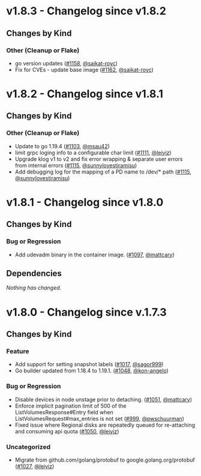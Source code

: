 # v1.8.3 - Changelog since v1.8.2


## Changes by Kind

### Other (Cleanup or Flake)

- go version updates ([#1158](https://github.com/kubernetes-sigs/gcp-compute-persistent-disk-csi-driver/pull/1158), [@saikat-royc](https://github.com/saikat-royc))
- Fix for CVEs - update base image ([#1162](https://github.com/kubernetes-sigs/gcp-compute-persistent-disk-csi-driver/pull/1162), [@saikat-royc](https://github.com/sunnylovestiramisu))


# v1.8.2 - Changelog since v1.8.1


## Changes by Kind

### Other (Cleanup or Flake)

- Update to go 1.19.4 ([#1103](https://github.com/kubernetes-sigs/gcp-compute-persistent-disk-csi-driver/pull/1103), [@msau42](https://github.com/msau42))
- limit grpc loging info to a configurable char limit ([#1111](https://github.com/kubernetes-sigs/gcp-compute-persistent-disk-csi-driver/pull/1111), [@leiyiz](https://github.com/leiyiz))
- Upgrade klog v1 to v2 and fix error wrapping & separate user errors from internal errors ([#1115](https://github.com/kubernetes-sigs/gcp-compute-persistent-disk-csi-driver/pull/1115), [@sunnylovestiramisu](https://github.com/sunnylovestiramisu))
- Add debugging log for the mapping of a PD name to /dev/* path ([#1115](https://github.com/kubernetes-sigs/gcp-compute-persistent-disk-csi-driver/pull/1115), [@sunnylovestiramisu](https://github.com/sunnylovestiramisu))


# v1.8.1 - Changelog since v1.8.0

## Changes by Kind

### Bug or Regression

- Add udevadm binary in the container image. ([#1097](https://github.com/kubernetes-sigs/gcp-compute-persistent-disk-csi-driver/pull/1097), [@mattcary](https://github.com/mattcary))

## Dependencies

_Nothing has changed._

# v1.8.0 - Changelog since v.1.7.3

## Changes by Kind

### Feature

- Add support for setting snapshot labels ([#1017](https://github.com/kubernetes-sigs/gcp-compute-persistent-disk-csi-driver/pull/1017), [@sagor999](https://github.com/sagor999))
- Go builder updated from 1.18.4 to 1.19.1. ([#1048](https://github.com/kubernetes-sigs/gcp-compute-persistent-disk-csi-driver/pull/1048), [@kon-angelo](https://github.com/kon-angelo))

### Bug or Regression

- Disable devices in node unstage prior to detaching. ([#1051](https://github.com/kubernetes-sigs/gcp-compute-persistent-disk-csi-driver/pull/1051), [@mattcary](https://github.com/mattcary))
- Enforce implicit pagination limit of 500 of the ListVolumesResponse#Entry field when ListVolumesRequest#max_entries is not set ([#999](https://github.com/kubernetes-sigs/gcp-compute-persistent-disk-csi-driver/pull/999), [@pwschuurman](https://github.com/pwschuurman))
- Fixed issue where Regional disks are repeatedly queued for re-attaching and consuming api quota ([#1050](https://github.com/kubernetes-sigs/gcp-compute-persistent-disk-csi-driver/pull/1050), [@leiyiz](https://github.com/leiyiz))

### Uncategorized

- Migrate from github.com/golang/protobuf to google.golang.org/protobuf ([#1027](https://github.com/kubernetes-sigs/gcp-compute-persistent-disk-csi-driver/pull/1027), [@leiyiz](https://github.com/leiyiz))
